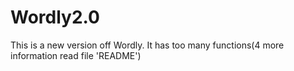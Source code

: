 # Wordly2.0
This is a new version off Wordly. It has too many functions(4 more information read file 'README')
